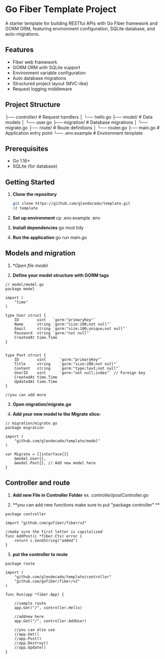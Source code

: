 # Go Fiber Template Project

A starter template for building RESTful APIs with Go Fiber framework and GORM ORM, featuring environment configuration, SQLite database, and auto-migrations.

## Features
- Fiber web framework
- GORM ORM with SQLite support
- Environment variable configuration
- Auto database migrations
- Structured project layout (MVC-like)
- Request logging middleware

## Project Structure
├── controller/ # Request handlers
│ └── hello.go
├── model/ # Data models
│ └── user.go
├── migration/ # Database migrations
│ └── migrate.go
├── route/ # Route definitions
│ └── router.go
├── main.go # Application entry point
└── .env.example # Environment template

## Prerequisites
- Go 1.16+
- SQLite (for database)

## Getting Started

1. **Clone the repository**
   ```bash
   git clone https://github.com/glendecado/template.git
   cd template

2. **Set up environment**
    cp .env.example .env

3. **Install dependencies**
    go mod tidy 

4. **Run the application**
    go run main.go


## Models and migration

1. **Open file model*


2. **Define your model structure with GORM tags**
````
// model/model.go
package model

import (
	"time"
)

type User struct {
	ID        uint   `gorm:"primaryKey"`
	Name      string `gorm:"size:100;not null"`
	Email     string `gorm:"size:100;unique;not null"`
	Password  string `gorm:"not null"`
	CreatedAt time.Time
}


type Post struct {
	ID        uint      `gorm:"primaryKey"`
	Title     string    `gorm:"size:200;not null"`
	Content   string    `gorm:"type:text;not null"`
	UserID    uint      `gorm:"not null;index"` // Foreign key
	CreatedAt time.Time
	UpdatedAt time.Time
}

//you can add more
````

3. **Open migration/migrate.go**

4. **Add your new model to the Migrate slice:**
````
// migration/migrate.go
package migration

import (
	"github.com/glendecado/template/model"
)

var Migrate = []interface{}{
	&model.User{},
	&model.Post{}, // Add new model here
}
````

## Controller and route

1. **Add new File in Controller Folder**
    ex. controller/postController.go

2. **you can add new functions make sure to put "package controller" **

````
package controller

import "github.com/gofiber/fiber/v2"

//make sure the first letter is capitalized
func AddPost(c *fiber.Ctx) error {
	return c.SendString("added")
}
````

3. **put the controller to route**

````
package route

import (
	"github.com/glendecado/template/controller"
	"github.com/gofiber/fiber/v2"
)

func Run(app *fiber.App) {

	//sample route
	app.Get("/", controller.Hello)

    //addnew here
    app.Get("/", controller.AddUser)

    //you can also use
    //app.Get()
    //app.Post()
    //app.Destroy()
    //app.Update()
}

````
